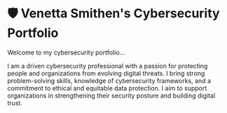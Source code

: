 # 🛡️ Venetta Smithen's Cybersecurity Portfolio

Welcome to my cybersecurity portfolio...

I am a driven cybersecurity professional with a passion for protecting people and organizations from evolving digital threats. I bring strong problem-solving skills, knowledge of cybersecurity frameworks, and a commitment to ethical and equitable data protection. I aim to support organizations in strengthening their security posture and building digital trust.
